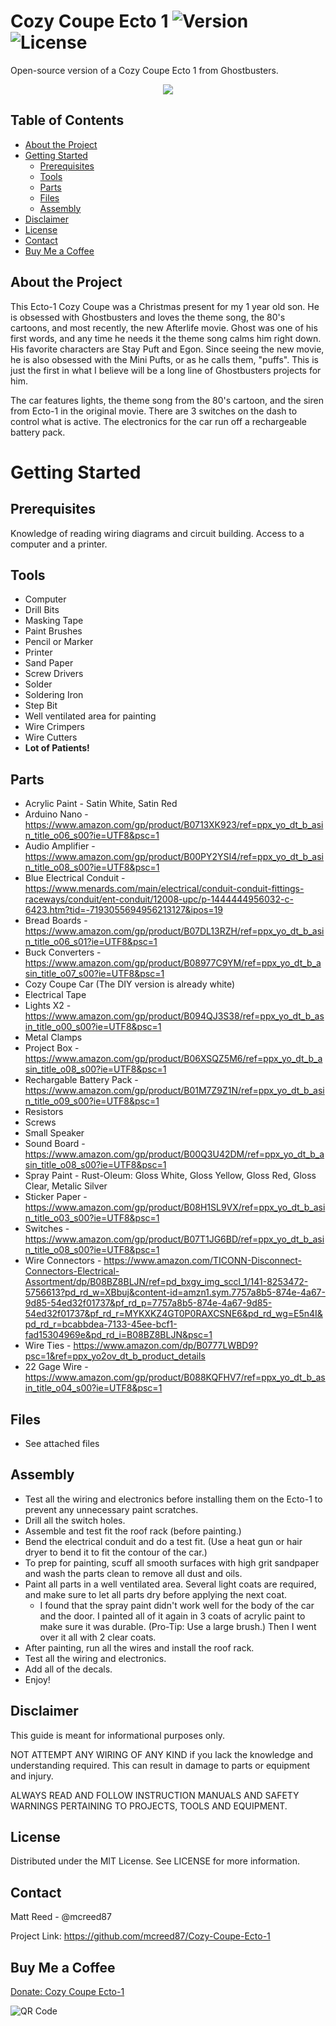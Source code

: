# Cozy Coupe Ecto 1 ![Version](https://img.shields.io/badge/release-v1.0.1-blue) ![License](https://img.shields.io/badge/license-MIT-green)

Open-source version of a Cozy Coupe Ecto 1 from Ghostbusters.

<p align="center">
  <img src="https://user-images.githubusercontent.com/14786511/174496837-7e76bdd6-5b63-49f8-ab68-2622ad6e5922.jpg?raw=true">
</p>

<!-- TABLE OF CONTENTS -->
## Table of Contents

* [About the Project](#about-the-project)
* [Getting Started](#getting-started)
    * [Prerequisites](#prerequisites)
    * [Tools](#tools)
    * [Parts](#parts)
    * [Files](#files)
    * [Assembly](#assembly)
* [Disclaimer](#disclaimer)
* [License](#license)
* [Contact](#contact)
* [Buy Me a Coffee](#buy-me-a-coffee)

## About the Project

This Ecto-1 Cozy Coupe was a Christmas present for my 1 year old son. He is obsessed with Ghostbusters and loves the theme song, the 80's cartoons, and most recently, the new Afterlife movie. Ghost was one of his first words, and any time he needs it the theme song calms him right down. His favorite characters are Stay Puft and Egon. Since seeing the new movie, he is also obsessed with the Mini Pufts, or as he calls them, "puffs". This is just the first in what I believe will be a long line of Ghostbusters projects for him.

The car features lights, the theme song from the 80's cartoon, and the siren from Ecto-1 in the original movie. There are 3 switches on the dash to control what is active. The electronics for the car run off a rechargeable battery pack. 

# Getting Started

## Prerequisites
Knowledge of reading wiring diagrams and circuit building. Access to a computer and a printer.

## Tools
* Computer
* Drill Bits
* Masking Tape
* Paint Brushes
* Pencil or Marker
* Printer
* Sand Paper
* Screw Drivers
* Solder
* Soldering Iron
* Step Bit
* Well ventilated area for painting
* Wire Crimpers
* Wire Cutters
* **Lot of Patients!**

## Parts
* Acrylic Paint - Satin White, Satin Red
* Arduino Nano - https://www.amazon.com/gp/product/B0713XK923/ref=ppx_yo_dt_b_asin_title_o06_s00?ie=UTF8&psc=1
* Audio Amplifier - https://www.amazon.com/gp/product/B00PY2YSI4/ref=ppx_yo_dt_b_asin_title_o08_s00?ie=UTF8&psc=1
* Blue Electrical Conduit - https://www.menards.com/main/electrical/conduit-conduit-fittings-raceways/conduit/ent-conduit/12008-upc/p-1444444956032-c-6423.htm?tid=-7193055694956213127&ipos=19
* Bread Boards - https://www.amazon.com/gp/product/B07DL13RZH/ref=ppx_yo_dt_b_asin_title_o06_s01?ie=UTF8&psc=1
* Buck Converters - https://www.amazon.com/gp/product/B08977C9YM/ref=ppx_yo_dt_b_asin_title_o07_s00?ie=UTF8&psc=1
* Cozy Coupe Car (The DIY version is already white)
* Electrical Tape
* Lights X2 - https://www.amazon.com/gp/product/B094QJ3S38/ref=ppx_yo_dt_b_asin_title_o00_s00?ie=UTF8&psc=1
* Metal Clamps
* Project Box - https://www.amazon.com/gp/product/B06XSQZ5M6/ref=ppx_yo_dt_b_asin_title_o08_s00?ie=UTF8&psc=1
* Rechargable Battery Pack - https://www.amazon.com/gp/product/B01M7Z9Z1N/ref=ppx_yo_dt_b_asin_title_o09_s00?ie=UTF8&psc=1
* Resistors
* Screws
* Small Speaker
* Sound Board - https://www.amazon.com/gp/product/B00Q3U42DM/ref=ppx_yo_dt_b_asin_title_o08_s00?ie=UTF8&psc=1
* Spray Paint - Rust-Oleum: Gloss White, Gloss Yellow, Gloss Red, Gloss Clear, Metalic Silver 
* Sticker Paper - https://www.amazon.com/gp/product/B08H1SL9VX/ref=ppx_yo_dt_b_asin_title_o03_s00?ie=UTF8&psc=1
* Switches - https://www.amazon.com/gp/product/B07T1JG6BD/ref=ppx_yo_dt_b_asin_title_o08_s00?ie=UTF8&psc=1
* Wire Connectors - https://www.amazon.com/TICONN-Disconnect-Connectors-Electrical-Assortment/dp/B08BZ8BLJN/ref=pd_bxgy_img_sccl_1/141-8253472-5756613?pd_rd_w=XBbuj&content-id=amzn1.sym.7757a8b5-874e-4a67-9d85-54ed32f01737&pf_rd_p=7757a8b5-874e-4a67-9d85-54ed32f01737&pf_rd_r=MYKXKZ4GT0P0RAXCSNE6&pd_rd_wg=E5n4I&pd_rd_r=bcabbdea-7133-45ee-bcf1-fad15304969e&pd_rd_i=B08BZ8BLJN&psc=1
* Wire Ties - https://www.amazon.com/dp/B0777LWBD9?psc=1&ref=ppx_yo2ov_dt_b_product_details
* 22 Gage Wire - https://www.amazon.com/gp/product/B088KQFHV7/ref=ppx_yo_dt_b_asin_title_o04_s00?ie=UTF8&psc=1

## Files
* See attached files

## Assembly

* Test all the wiring and electronics before installing them on the Ecto-1 to prevent any unnecessary paint scratches.
* Drill all the switch holes.
* Assemble and test fit the roof rack (before painting.)
* Bend the electrical conduit and do a test fit. (Use a heat gun or hair dryer to bend it to fit the contour of the car.)
* To prep for painting, scuff all smooth surfaces with high grit sandpaper and wash the parts clean to remove all dust and oils.
* Paint all parts in a well ventilated area. Several light coats are required, and make sure to let all parts dry before applying the next coat.
  * I found that the spray paint didn't work well for the body of the car and the door. I painted all of it again in 3 coats of acrylic paint to make sure it was durable. (Pro-Tip: Use a large brush.) Then I went over it all with 2 clear coats.
* After painting, run all the wires and install the roof rack.
* Test all the wiring and electronics.
* Add all of the decals.
* Enjoy!

## Disclaimer
This guide is meant for informational purposes only.

NOT ATTEMPT ANY WIRING OF ANY KIND if you lack the knowledge and understanding required. This can result in damage to parts or equipment and injury.

ALWAYS READ AND FOLLOW INSTRUCTION MANUALS AND SAFETY WARNINGS PERTAINING TO PROJECTS, TOOLS AND EQUIPMENT.

## License
Distributed under the MIT License. See LICENSE for more information.

## Contact
Matt Reed - @mcreed87

Project Link: https://github.com/mcreed87/Cozy-Coupe-Ecto-1

## Buy Me a Coffee

[Donate: Cozy Coupe Ecto-1](https://www.paypal.com/donate/?business=LWE3487KR8HR6&no_recurring=0&item_name=Cozy+Coupe+Ecto-1&currency_code=USD)

![QR Code](https://user-images.githubusercontent.com/14786511/177629763-1255bc82-a511-4e49-984c-337e99d5b142.png)

